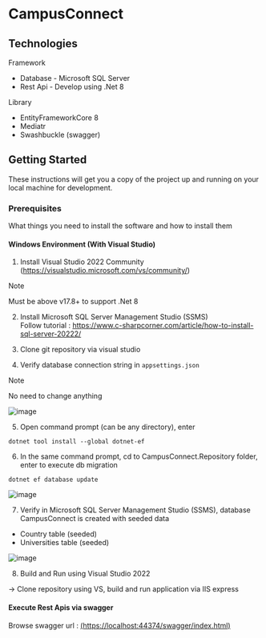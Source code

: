 # CampusConnect

## Technologies

Framework
   * Database - Microsoft SQL Server
   * Rest Api - Develop using .Net 8

Library
   * EntityFrameworkCore 8
   * Mediatr
   * Swashbuckle (swagger)

## Getting Started

These instructions will get you a copy of the project up and running on your local machine for development.

### Prerequisites

What things you need to install the software and how to install them

#### Windows Environment (With Visual Studio)

1. Install Visual Studio 2022 Community 
(https://visualstudio.microsoft.com/vs/community/)
> [!NOTE]  
> Must be above v17.8+ to support .Net 8

2. Install Microsoft SQL Server Management Studio (SSMS) <br>
Follow tutorial : https://www.c-sharpcorner.com/article/how-to-install-sql-server-20222/

3. Clone git repository via visual studio
   
4. Verify database connection string in `appsettings.json`
> [!NOTE]
> No need to change anything

![image](https://github.com/user-attachments/assets/3a99eccf-7b94-4f84-8a8e-ed33ff195a88)


5. Open command prompt (can be any directory), enter
```
dotnet tool install --global dotnet-ef
```

6. In the same command prompt, cd to CampusConnect.Repository folder, enter to execute db migration
```
dotnet ef database update
```

![image](https://github.com/user-attachments/assets/3c4181bb-fd61-4b3f-b119-29a9937937c7)


7. Verify in Microsoft SQL Server Management Studio (SSMS), database CampusConnect is created with seeded data

- Country table (seeded)
- Universities table (seeded)

![image](https://github.com/user-attachments/assets/5f4e44f4-cdfc-4a93-83d1-5200fa0f03f4)


8. Build and Run using Visual Studio 2022

-> Clone repository using VS, build and run application via IIS express


#### Execute Rest Apis via swagger

Browse swagger url : [(https://localhost:44374/swagger/index.html)](https://localhost:44374/swagger/index.html)
